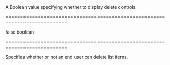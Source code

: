 <!--**
/*-------------------------------------------
    Auto-generated file. Do not modify.
-------------------------------------------

**-->
<!--d-->A Boolean value specifying whether to display delete controls.<!--/d-->
===========================================================================
<!--default-->false<!--/default-->
<!--type-->boolean<!--/type-->
===========================================================================

<!--shortDescription-->
Specifies whether or not an end user can delete list items.
<!--/shortDescription-->

<!--fullDescription-->

<!--/fullDescription-->